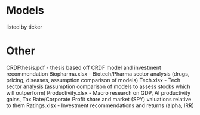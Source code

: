 # Models
listed by ticker

# Other
CRDFthesis.pdf - thesis based off CRDF model and investment recommendation
Biopharma.xlsx - Biotech/Pharma sector analysis (drugs, pricing, diseases, assumption comparison of models)
Tech.xlsx - Tech sector analysis (assumption comparison of models to assess stocks which will outperform)
Productivity.xlsx - Macro research on GDP, AI productivity gains, Tax Rate/Corporate Profit share and market (SPY) valuations relative to them
Ratings.xlsx - Investment recommendations and returns (alpha, IRR)
